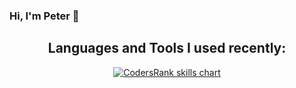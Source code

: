 ### Hi, I'm Peter 👋

<!--
**peti2001/peti2001** is a ✨ _special_ ✨ repository because its `README.md` (this file) appears on your GitHub profile.

Here are some ideas to get you started:

- 🔭 I’m currently working on ...
- 🌱 I’m currently learning ...
- 👯 I’m looking to collaborate on ...
- 🤔 I’m looking for help with ...
- 💬 Ask me about ...
- 📫 How to reach me: ...
- 😄 Pronouns: ...
- ⚡ Fun fact: ...
-->

<h2 align="center">Languages and Tools I used recently:</h3>
<p align="center">
  <a href="https://profile.codersrank.io/user/nolimits4web" target="_blank">
    <img src="https://cr-skills-chart-widget.azurewebsites.net/api/api?username=peti2001&skills=JavaScript,TypeScript,Vue,Go,Makefile,Python&width=820" alt="CodersRank skills chart"/>
  </a>
</p>
